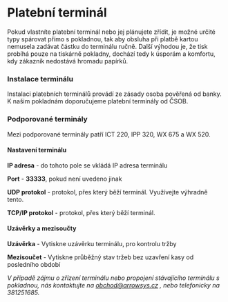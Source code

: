 # Platební terminál

Pokud vlastníte platební terminál nebo jej plánujete zřídit, je možné určité typy spárovat přímo s pokladnou, tak aby obsluha při platbě kartou nemusela zadávat částku do terminálu ručně. Další výhodou je, že tisk probíhá pouze na tiskárně pokladny, dochází tedy k úsporám a komfortu, kdy zákazník nedostává hromadu papírků.

### Instalace terminálu

Instalaci platebních terminálů provádí ze zásady osoba pověřená od banky. K našim pokladnám doporučujeme platební terminály od ČSOB.

### Podporované terminály

Mezi podporované terminály patří ICT 220, IPP 320, WX 675 a WX 520.

#### Nastavení terminálu

**IP adresa** - do tohoto pole se vkládá IP adresa terminálu

**Port** - **33333**, pokud není uvedeno jinak

**UDP protokol** - protokol, přes který běží terminál. Využívejte výhradně tento.

**TCP/IP protokol** - protokol, přes který běží terminál.

#### Uzávěrky a mezisoučty

**Uzávěrka** - Vytiskne uzávěrku terminálu, pro kontrolu tržby

**Mezisoučet** - Vytiskne průběžný stav tržeb bez uzavření kasy od posledního období

_V případě zájmu o zřízení terminálu nebo propojení stávajícího terminálu s pokladnou, nás kontaktujte na obchod@arrowsys.cz , nebo telefonicky na 381251685._

